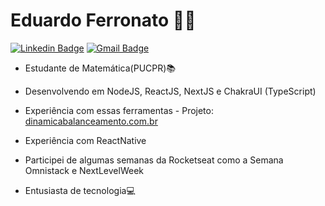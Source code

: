 # Eduardo Ferronato :man_technologist:
[![Linkedin Badge](https://img.shields.io/badge/-LinkedIn-blue?style=for-the-badge&logo=Linkedin&logoColor=white&link=https://www.linkedin.com/in/EduardoFerronato/)](https://www.linkedin.com/in/EduardoFerronato/)
[![Gmail Badge](https://img.shields.io/badge/-Gmail-c14438?style=for-the-badge&logo=Gmail&logoColor=white&link=mailto:edu.fe.guin@gmail.com)](mailto:edu.fe.guin@gmail.com)

- Estudante de Matemática(PUCPR)📚

- Desenvolvendo em NodeJS, ReactJS, NextJS e ChakraUI (TypeScript)

- Experiência com essas ferramentas - Projeto: [dinamicabalanceamento.com.br](https://www.dinamicabalanceamento.com.br/)

- Experiência com ReactNative

- Participei de algumas semanas da Rocketseat como a Semana Omnistack e NextLevelWeek

- Entusiasta de tecnologia💻

<!--
**EduardoFerronato** is a ✨ _special_ ✨ repository because its `README.md` (this file) appears on your GitHub profile.

Here are some ideas to get you started:

- 🔭 I’m currently working on ...
- 🌱 I’m currently learning ...
- 👯 I’m looking to collaborate on ...
- 🤔 I’m looking for help with ...
- 💬 Ask me about ...
- 📫 How to reach me: ...
- 😄 Pronouns: ...
- ⚡ Fun fact: ...
-->
